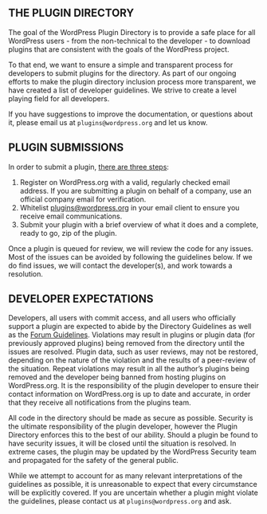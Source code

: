 ## THE PLUGIN DIRECTORY

The goal of the WordPress Plugin Directory is to provide a safe place for all WordPress users - from the non-technical to the developer - to download plugins that are consistent with the goals of the WordPress project. 

To that end, we want to ensure a simple and transparent process for developers to submit plugins for the directory. As part of our ongoing efforts to make the plugin directory inclusion process more transparent, we have created a list of developer guidelines. We strive to create a level playing field for all developers. 

If you have suggestions to improve the documentation, or questions about it, please email us at `plugins@wordpress.org` and let us know.

## PLUGIN SUBMISSIONS

In order to submit a plugin, [there are three steps](https://developer.wordpress.org/plugins/wordpress-org/#getting-plugins-hosted):

1. Register on WordPress.org with a valid, regularly checked email address. If you are submitting a plugin on behalf of a company, use an official company email for verification.
2. Whitelist plugins@wordpress.org in your email client to ensure you receive email communications.
3. Submit your plugin with a brief overview of what it does and a complete, ready to go, zip of the plugin.

Once a plugin is queued for review, we will review the code for any issues.  Most of the issues can be avoided by following the guidelines below. If we do find issues, we will contact the developer(s), and work towards a resolution.

## DEVELOPER EXPECTATIONS

Developers, all users with commit access, and all users who officially support a plugin are expected to abide by the Directory Guidelines as well as the [Forum Guidelines](https://wordpress.org/support/guidelines/). Violations may result in plugins or plugin data (for previously approved plugins) being removed from the directory until the issues are resolved. Plugin data, such as user reviews, may not be restored, depending on the nature of the violation and the results of a peer-review of the situation. Repeat violations may result in all the author’s plugins being removed and the developer being banned from hosting plugins on WordPress.org. It is the responsibility of the plugin developer to ensure their contact information on WordPress.org is up to date and accurate, in order that they receive all notifications from the plugins team.

All code in the directory should be made as secure as possible. Security is the ultimate responsibility of the plugin developer, however the Plugin Directory enforces this to the best of our ability. Should a plugin be found to have security issues, it will be closed until the situation is resolved. In extreme cases, the plugin may be updated by the WordPress Security team and propagated for the safety of the general public.

While we attempt to account for as many relevant interpretations of the guidelines as possible, it is unreasonable to expect that every circumstance will be explicitly covered. If you are uncertain whether a plugin might violate the guidelines, please contact us at `plugins@wordpress.org` and ask.
